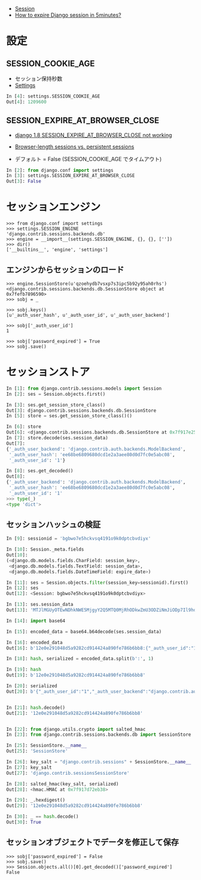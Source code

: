 
- [Session](https://docs.djangoproject.com/en/1.9/topics/http/sessions/)
- [How to expire Django session in 5minutes?](http://stackoverflow.com/questions/14830669/how-to-expire-django-session-in-5minutes)

# 設定

## SESSION_COOKIE_AGE

- セッション保持秒数
- [Settings](https://docs.djangoproject.com/en/1.9/ref/settings/#std:setting-SESSION_COOKIE_AGE)

~~~py
In [4]: settings.SESSION_COOKIE_AGE
Out[4]: 1209600
~~~

## SESSION_EXPIRE_AT_BROWSER_CLOSE

- [django 1.8 SESSION_EXPIRE_AT_BROWSER_CLOSE not working](http://stackoverflow.com/questions/30093624/django-1-8-session-expire-at-browser-close-not-working)
- [Browser-length sessions vs. persistent sessions](https://docs.djangoproject.com/en/1.9/topics/http/sessions/#browser-length-sessions-vs-persistent-sessions)


- デフォルト = False (SESSION_COOKIE_AGE でタイムアウト)

~~~py
In [2]: from django.conf import settings
In [3]: settings.SESSION_EXPIRE_AT_BROWSER_CLOSE
Out[3]: False
~~~



# セッションエンジン

~~~
>>> from django.conf import settings
>>> settings.SESSION_ENGINE
'django.contrib.sessions.backends.db'
>>> engine = __import__(settings.SESSION_ENGINE, {}, {}, [''])
>>> dir()
['__builtins__', 'engine', 'settings']
~~~

## エンジンからセッションのロード

```
>>> engine.SessionStore(u'qzoehydb7vsxp7s3ipc5b92y95ah0rhs')
<django.contrib.sessions.backends.db.SessionStore object at 0x7fefb7896590>
>>> sobj = _
```

```
>>> sobj.keys()
[u'_auth_user_hash', u'_auth_user_id', u'_auth_user_backend']

>>> sobj['_auth_user_id']
1
```

```
>>> sobj['password_expired'] = True
>>> sobj.save()
```

# セッションストア

~~~py
In [1]: from django.contrib.sessions.models import Session
In [2]: ses = Session.objects.first()

In [3]: ses.get_session_store_class()
Out[3]: django.contrib.sessions.backends.db.SessionStore
In [5]: store = ses.get_session_store_class()()

In [6]: store
Out[6]: <django.contrib.sessions.backends.db.SessionStore at 0x7f917e250080>
In [7]: store.decode(ses.session_data)
Out[7]:
{'_auth_user_backend': 'django.contrib.auth.backends.ModelBackend',
 '_auth_user_hash': 'ee68be6809680dcd1e2a3aee80d0d7fc0e5abc08',
 '_auth_user_id': '1'}

In [8]: ses.get_decoded()
Out[8]:
{'_auth_user_backend': 'django.contrib.auth.backends.ModelBackend',
 '_auth_user_hash': 'ee68be6809680dcd1e2a3aee80d0d7fc0e5abc08',
 '_auth_user_id': '1'
>>> type(_)
<type 'dict'>
~~~

## セッションハッシュの検証


~~~py
In [9]: sessionid = 'bgbwo7e5hckvsq4191o9k0dptcbvdiyx'

In [10]: Session._meta.fields
Out[10]:
(<django.db.models.fields.CharField: session_key>,
 <django.db.models.fields.TextField: session_data>,
 <django.db.models.fields.DateTimeField: expire_date>)

In [11]: ses = Session.objects.filter(session_key=sessionid).first()
In [12]: ses
Out[12]: <Session: bgbwo7e5hckvsq4191o9k0dptcbvdiyx>

In [13]: ses.session_data
Out[13]: 'MTJlMGUyOTEwNDhkNWE5MjgyY2Q5MTQ0MjRhODkwZmU3ODZiNmJiODp7Il9hdXRoX3VzZXJfaWQiOiIxIiwiX2F1dGhfdXNlcl9iYWNrZW5kIjoiZGphbmdvLmNvbnRyaWIuYXV0aC5iYWNrZW5kcy5Nb2RlbEJhY2tlbmQiLCJfYXV0aF91c2VyX2hhc2giOiJlZTY4YmU2ODA5NjgwZGNkMWUyYTNhZWU4MGQwZDdmYzBlNWFiYzA4In0='

In [14]: import base64

In [15]: encoded_data = base64.b64decode(ses.session_data)

In [16]: encoded_data
Out[16]: b'12e0e291048d5a9282cd914424a890fe786b6bb8:{"_auth_user_id":"1","_auth_user_backend":"django.contrib.auth.backends.ModelBackend","_auth_user_hash":"ee68be6809680dcd1e2a3aee80d0d7fc0e5abc08"}'

In [18]: hash, serialized = encoded_data.split(b':', 1)

In [19]: hash
Out[19]: b'12e0e291048d5a9282cd914424a890fe786b6bb8'

In [20]: serialized
Out[20]: b'{"_auth_user_id":"1","_auth_user_backend":"django.contrib.auth.backends.ModelBackend","_auth_user_hash":"ee68be6809680dcd1e2a3aee80d0d7fc0e5abc08"}'


In [21]: hash.decode()
Out[21]: '12e0e291048d5a9282cd914424a890fe786b6bb8'


In [22]: from django.utils.crypto import salted_hmac
In [23]: from django.contrib.sessions.backends.db import SessionStore

In [25]: SessionStore.__name__
Out[25]: 'SessionStore'

In [26]: key_salt = "django.contrib.sessions" + SessionStore.__name__
In [27]: key_salt
Out[27]: 'django.contrib.sessionsSessionStore'

In [28]: salted_hmac(key_salt, serialized)
Out[28]: <hmac.HMAC at 0x7f917d72eb38>

In [29]: _.hexdigest()
Out[29]: '12e0e291048d5a9282cd914424a890fe786b6bb8'

In [30]: _ == hash.decode()
Out[30]: True


~~~


## セッションオブジェクトでデータを修正して保存

~~~
>>> sobj['password_expired'] = False
>>> sobj.save()
>>> Session.objects.all()[0].get_decoded()['password_expired']
False
~~~
